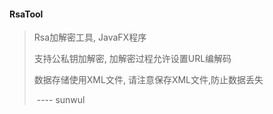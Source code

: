 #### RsaTool

> Rsa加解密工具, JavaFX程序
>
> 支持公私钥加解密, 加解密过程允许设置URL编解码
>
> 数据存储使用XML文件, 请注意保存XML文件,防止数据丢失
>
> ​																			   ---- sunwul

